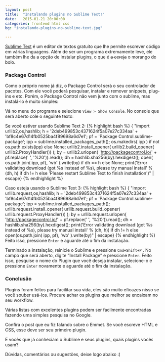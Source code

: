 ```yaml
---
layout: post
title:  "Instalando plugins no Sublime Text!"
date:   2015-01-21 20:00:00
categories: frontend html css
bg: "instalando-plugins-no-sublime-text.jpg"

---
```


[Sublime Text](http://www.sublimetext.com/) é um editor de textos gratuito que lhe permite escrever código em várias linguagens. Além de ser um programa extremamente leve, ele também lhe da a opção de instalar plugins, o que é <del>a cereja</del>  o morango do bolo.

### Package Control

Como o próprio nome já diz, o Package Control será o seu controlador de pacotes. Com ele você poderá pesquisar, instalar e remover snippets, plug-ins e etc. Porém, o Package Control não vem junto com o sublime, mas instalá-lo é muito simples:

Vá no menu do programa e selecione `View > Show Console`. No console que será aberto cole o seguinte texto:

Se você estiver usando Sublime Text 2:
{% highlight bash %}
{ "import urllib2,os,hashlib; h = '2deb499853c4371624f5a07e27c334aa' + 'bf8c4e67d14fb0525ba4f89698a6d7e1'; pf = 'Package Control.sublime-package'; ipp = sublime.installed_packages_path(); os.makedirs( ipp ) if not os.path.exists(ipp) else None; urllib2.install_opener( urllib2.build_opener( urllib2.ProxyHandler()) ); by = urllib2.urlopen( 'http://packagecontrol.io/' + pf.replace(' ', '%20')).read(); dh = hashlib.sha256(by).hexdigest(); open( os.path.join( ipp, pf), 'wb' ).write(by) if dh == h else None; print('Error validating download (got %s instead of %s), please try manual install' % (dh, h) if dh != h else 'Please restart Sublime Text to finish installation')" | escape}
{% endhighlight %}

Caso esteja usando o Sublime Text 3:
{% highlight bash %}
{ "import urllib.request,os,hashlib; h = '2deb499853c4371624f5a07e27c334aa' + 'bf8c4e67d14fb0525ba4f89698a6d7e1'; pf = 'Package Control.sublime-package'; ipp = sublime.installed_packages_path(); urllib.request.install_opener( urllib.request.build_opener( urllib.request.ProxyHandler()) ); by = urllib.request.urlopen( 'http://packagecontrol.io/' + pf.replace(' ', '%20')).read(); dh = hashlib.sha256(by).hexdigest(); print('Error validating download (got %s instead of %s), please try manual install' % (dh, h)) if dh != h else open(os.path.join( ipp, pf), 'wb' ).write(by)" | escape}
{% endhighlight %}
Feito isso, pressione `Enter` e aguarde até o fim da instalação.

Terminado a instalação, reinicie o Sublime e pressione `Cmd+Shift+P` . No campo que será aberto, digite “Install Package” e pressione  `Enter`.
Feito isso, pesquise o nome do Plugin que você deseja instalar, selecione-o e pressione  `Enter` novamente e aguarde até o fim da instalação.

### Conclusão

Plugins foram feitos para facilitar sua vida, eles são muito eficazes nisso se você souber usá-los. Procure achar os plugins que melhor se encaixam no seu workflow.

Várias listas com excelentes plugins podem ser facilmente encontradas fazendo uma simples pesquisa no Google.

Confira o post que eu fiz falando sobre o Emmet. Se você escreve HTML e CSS, esse deve ser seu primeiro plugin.

E vocês que já conheciam o Sublime e seus plugins, quais plugins vocês usam?

Dúvidas, comentários ou sugestões, deixe logo abaixo :)


